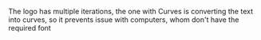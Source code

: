 The logo has multiple iterations, the one with Curves is converting the text into curves, so it prevents issue with computers, whom don't have the required font

